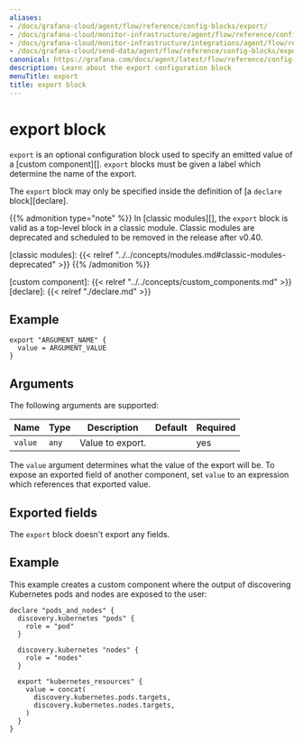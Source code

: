 ```yaml
---
aliases:
- /docs/grafana-cloud/agent/flow/reference/config-blocks/export/
- /docs/grafana-cloud/monitor-infrastructure/agent/flow/reference/config-blocks/export/
- /docs/grafana-cloud/monitor-infrastructure/integrations/agent/flow/reference/config-blocks/export/
- /docs/grafana-cloud/send-data/agent/flow/reference/config-blocks/export/
canonical: https://grafana.com/docs/agent/latest/flow/reference/config-blocks/export/
description: Learn about the export configuration block
menuTitle: export
title: export block
---
```


# export block

`export` is an optional configuration block used to specify an emitted value of a [custom component][].
`export` blocks must be given a label which determine the name of the export.

The `export` block may only be specified inside the definition of [a `declare` block][declare].

{{% admonition type="note" %}}
In [classic modules][], the `export` block is valid as a top-level block in a classic module. Classic modules are deprecated and scheduled to be removed in the release after v0.40.

[classic modules]: {{< relref "../../concepts/modules.md#classic-modules-deprecated" >}}
{{% /admonition %}}

[custom component]: {{< relref "../../concepts/custom_components.md" >}}
[declare]: {{< relref "./declare.md" >}}

## Example

```river
export "ARGUMENT_NAME" {
  value = ARGUMENT_VALUE
}
```

## Arguments

The following arguments are supported:

Name    | Type  | Description      | Default | Required
--------|-------|------------------|---------|---------
`value` | `any` | Value to export. |         | yes

The `value` argument determines what the value of the export will be.
To expose an exported field of another component, set `value` to an expression which references that exported value.

## Exported fields

The `export` block doesn't export any fields.

## Example

This example creates a custom component where the output of discovering Kubernetes pods and nodes are exposed to the user:

```river
declare "pods_and_nodes" {
  discovery.kubernetes "pods" {
    role = "pod"
  }

  discovery.kubernetes "nodes" {
    role = "nodes"
  }

  export "kubernetes_resources" {
    value = concat(
      discovery.kubernetes.pods.targets,
      discovery.kubernetes.nodes.targets,
    )
  }
}
```
